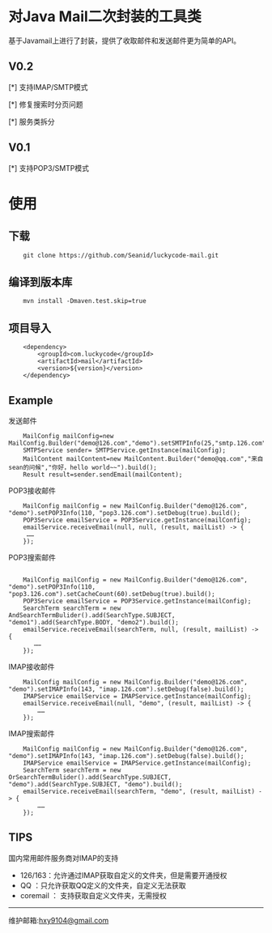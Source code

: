 # 对Java Mail二次封装的工具类
基于Javamail上进行了封装，提供了收取邮件和发送邮件更为简单的API。

## V0.2
[*] 支持IMAP/SMTP模式

[*] 修复搜索时分页问题

[*] 服务类拆分

## V0.1

[*] 支持POP3/SMTP模式


# 使用

## 下载

```
    git clone https://github.com/Seanid/luckycode-mail.git
```

## 编译到版本库

```
    mvn install -Dmaven.test.skip=true
```


## 项目导入

```
    <dependency>
        <groupId>com.luckycode</groupId>
        <artifactId>mail</artifactId>
        <version>${version}</version>
    </dependency>
```

## Example

发送邮件
```
    MailConfig mailConfig=new MailConfig.Builder("demo@126.com","demo").setSMTPInfo(25,"smtp.126.com").setDebug(true).build();
    SMTPService sender= SMTPService.getInstance(mailConfig);
    MailContent mailContent=new MailContent.Builder("demo@qq.com","来自sean的问候","你好，hello world~~").build();
    Result result=sender.sendEmail(mailContent);
```

POP3接收邮件

```
    MailConfig mailConfig = new MailConfig.Builder("demo@126.com", "demo").setPOP3Info(110, "pop3.126.com").setDebug(true).build();
    POP3Service emailService = POP3Service.getInstance(mailConfig);
    emailService.receiveEmail(null, null, (result, mailList) -> {
     ……
    });
```

POP3搜索邮件

```

    MailConfig mailConfig = new MailConfig.Builder("demo@126.com", "demo").setPOP3Info(110, "pop3.126.com").setCacheCount(60).setDebug(true).build();
    POP3Service emailService = POP3Service.getInstance(mailConfig);
    SearchTerm searchTerm = new AndSearchTermBulider().add(SearchType.SUBJECT, "demo1").add(SearchType.BODY, "demo2").build();
    emailService.receiveEmail(searchTerm, null, (result, mailList) -> {
       ……
    });

```

IMAP接收邮件

```
    MailConfig mailConfig = new MailConfig.Builder("demo@126.com", "demo").setIMAPInfo(143, "imap.126.com").setDebug(false).build();
    IMAPService emailService = IMAPService.getInstance(mailConfig);
    emailService.receiveEmail(null, "demo", (result, mailList) -> {
        ……
    });
```

IMAP搜索邮件

```
    MailConfig mailConfig = new MailConfig.Builder("demo@126.com", "demo").setIMAPInfo(143, "imap.126.com").setDebug(false).build();
    IMAPService emailService = IMAPService.getInstance(mailConfig);
    SearchTerm searchTerm = new OrSearchTermBulider().add(SearchType.SUBJECT, "demo").add(SearchType.SUBJECT, "demo").build();
    emailService.receiveEmail(searchTerm, "demo", (result, mailList) -> {
        ……
    });
```


## TIPS

国内常用邮件服务商对IMAP的支持
* 126/163：允许通过IMAP获取自定义的文件夹，但是需要开通授权
* QQ ：只允许获取QQ定义的文件夹，自定义无法获取
* coremail ： 支持获取自定义文件夹，无需授权



---
维护邮箱:hxy9104@gmail.com